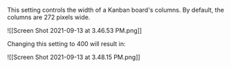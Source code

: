 
This setting controls the width of a Kanban board's columns. By default, the columns are 272 pixels wide.

![[Screen Shot 2021-09-13 at 3.46.53 PM.png]]

Changing this setting to 400 will result in:

![[Screen Shot 2021-09-13 at 3.48.15 PM.png]]